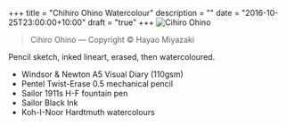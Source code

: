 +++
title = "Chihiro Ohino Watercolour"
description = ""
date = "2016-10-25T23:00:00+10:00"
draft = "true"
+++
![Cihiro Ohino](/images/20161025-cihiro-ohino.jpg)
<blockquote> Cihiro Ohino &mdash; Copyright &copy; Hayao Miyazaki</blockquote>

Pencil sketch, inked lineart, erased, then watercoloured.

- Windsor & Newton A5 Visual Diary (110gsm)
- Pentel Twist-Erase 0.5 mechanical pencil
- Sailor 1911s H-F fountain pen
- Sailor Black Ink
- Koh-I-Noor Hardtmuth watercolours
